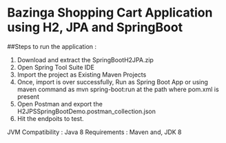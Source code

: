 # Bazinga Shopping Cart Application using H2, JPA and SpringBoot


##Steps to run the application :

1) Download and extract the SpringBootH2JPA.zip
2) Open Spring Tool Suite IDE
3) Import the project as Existing Maven Projects
4) Once, import is over successfully, Run as Spring Boot App or using maven command as mvn spring-boot:run at the path where pom.xml is present
5) Open Postman and export the H2JPSSpringBootDemo.postman_collection.json
6) Hit the endpoits to test. 

JVM Compatibility : Java 8
Requirements : Maven and, JDK 8